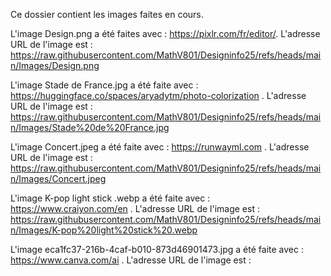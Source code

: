 Ce dossier contient les images faites en cours.

L'image Design.png a été faites avec : https://pixlr.com/fr/editor/. L'adresse URL de l'image est : 
https://raw.githubusercontent.com/MathV801/Designinfo25/refs/heads/main/Images/Design.png

L'image Stade de France.jpg a été faite avec : https://huggingface.co/spaces/aryadytm/photo-colorization . 
L'adresse URL de l'image est : 
https://raw.githubusercontent.com/MathV801/Designinfo25/refs/heads/main/Images/Stade%20de%20France.jpg

L'image Concert.jpeg a été faite avec : https://runwayml.com . L'adresse URL de l'image est :
https://raw.githubusercontent.com/MathV801/Designinfo25/refs/heads/main/Images/Concert.jpeg

L'image K-pop light stick .webp a été faite avec : https://www.craiyon.com/en . L'adresse URL de l'image est : 
https://raw.githubusercontent.com/MathV801/Designinfo25/refs/heads/main/Images/K-pop%20light%20stick%20.webp

L'image eca1fc37-216b-4caf-b010-873d46901473.jpg a été faite avec : https://www.canva.com/ai . L'adresse URL de l'image est : 
